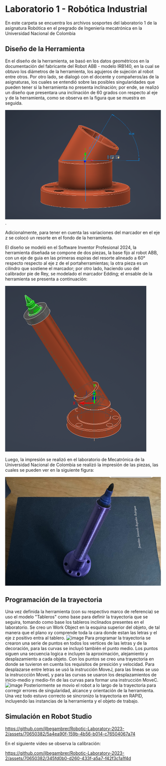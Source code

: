 # Laboratorio 1 - Robótica Industrial
En este carpeta se encuentra los archivos sosportes del laboratorio 1 de la asignatura Robótica en el pregrado de Ingeniería mecatrónica en la Universidad Nacional de Colombia
## Diseño de la Herramienta

En el diseño de la herramienta, se basó en los datos geométricos en la documentación del fabricante del Robot ABB - modelo IRB140, en la cual se obtuvo los diámetros de la herramienta, los agujeros de sujeción al robot entre otros.
Por otro lado,  se dialogó con el docente y compañeros/as de la asignaturas, los cuales se entendió sobre las posibles singularidades que pueden tener si la herramienta no presenta inclinación; por ende, se realizó un diseño que presentara una inclinación de 60 grados con respecto al eje y de la herramienta, como se observa en la figura que se muestra en seguida.

![!\[Alt text\](image.png)](recursos_multimedia/anguloInclinacion.png).

Adicionalmente, para tener en cuenta las variaciones del marcador en el eje z se colocó un resorte en el fondo de la herramienta.

El diseño se modeló en el Software Inventor Profesional 2024, la herramienta diseñada se compone de dos  piezas,  la base fijo al robot ABB, con un eje de guia en las primeras espiras del resorte alineado a 60° respecto respecto al eje z de el portaherramientas; la otra pieza es un cilindro que sostiene el marcador; por otro lado, haciendo uso del calibrador pie de Rey, se modelado el marcador Edding; el ensable de la herramienta se presenta a continuación:

![Alt text](recursos_multimedia/Herramientadisenada.png)


Luego, la impresión se realizó en el laboratorio de Mecatrónica de la Universidad Nacional de Colombia se realizó la impresión de las piezas, las cuales se pueden ver en la siguiente figura:

![Alt text](recursos_multimedia/Impresion3DMArcador.png)

## Programación de la trayectoria
Una vez definida la herramienta (con su respectivo marco de referencia) se uso el modelo "Tableros" como base para definir la trayectoria que se seguira, tomando como base los tableros inclinados presentes en el laboratorio. Se creo un Work Object en la esquina superior del objeto, de tal manera que el plano xy comprende toda la cara donde estan las letras y el eje z positivo entra al tablero.
![image](https://github.com/jlbegambrer/Robotic-Laboratory-2023-2/assets/72324507/fbd731e3-8634-463a-ae55-d11840091d9c)
Para programar la trayectoria se crearon una serie de puntos en todos los vertices de las letras y de la decoración, para las curvas se incluyó también el punto medio. Los puntos siguen una secuencia logica e incluyen la aproximación, alejamiento y desplazamiento a cada objeto. Con los puntos se creo una trayectoria en donde se tuvieron en cuenta los requisitos de presición y velocidad. Para desplazarse entre letras se usó la instrucción MoveJ, para las lineas se uso la instruccción MoveL y para las curvas se usaron los desplazamientos de inicio-medio y medio-fin de las curvas para formar una instrucción MoveC.
![image](https://github.com/jlbegambrer/Robotic-Laboratory-2023-2/assets/72324507/2e6930e8-2870-413f-b0a1-a0f0a04bc7f8)
Posteriormente se movio el robot a lo largo de la trayectoria para corregir errores de singularidad, alcance y orientación de la herramienta. Una vez todo estuvo correcto se sincronizo la trayectoria en RAPID, incluyendo las instancias de la herramienta y el objeto de trabajo.
## Simulación en Robot Studio




https://github.com/jlbegambrer/Robotic-Laboratory-2023-2/assets/70650382/5a4ea90f-159b-4b56-b014-c76504067a74




En el siguiente video se observa la calibración:


https://github.com/jlbegambrer/Robotic-Laboratory-2023-2/assets/70650382/345fd0b0-d260-433f-a5a7-f42f3c1a1f4d



